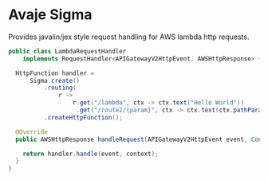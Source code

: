 # Avaje Sigma

Provides javalin/jex style request handling for AWS lambda http requests.


```java
public class LambdaRequestHandler
    implements RequestHandler<APIGatewayV2HttpEvent, AWSHttpResponse> {

  HttpFunction handler =
      Sigma.create()
          .routing(
              r ->
                  r.get("/lambda", ctx -> ctx.text("Hello World"))
                   .get("/route2/{param}", ctx -> ctx.text(ctx.pathParam("param"))))
          .createHttpFunction();

  @Override
  public AWSHttpResponse handleRequest(APIGatewayV2HttpEvent event, Context context) {

    return handler.handle(event, context);
  }
}
```
